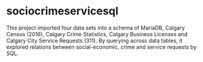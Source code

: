 # sociocrimeservicesql
This project imported four data sets into a schema of MariaDB, Calgary Census (2016), Calgary Crime Statistics, Calgary Business Licenses and Calgary City Service Requests (311).  By querying across data tables, it explored relations between social-economic, crime and service requests by SQL.
